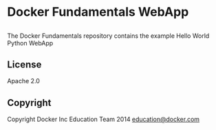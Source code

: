 Docker Fundamentals WebApp
==========================
##

The Docker Fundamentals repository contains the example Hello World Python WebApp

## License

Apache 2.0

## Copyright

Copyright Docker Inc Education Team 2014 <education@docker.com>
